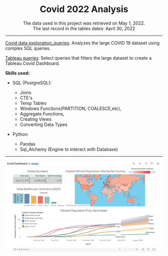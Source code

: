 <h1 align = "center"> Covid 2022 Analysis </h1>

<p align = "center">The data used in this project was retrieved on May 1, 2022. <br>
    The last record in the tables dates: April 30, 2022 </p>
    

---


[Covid data exploration_queries](covid_dataexploration_queries.sql): Analyzes the large COVID 19 dataset using complex SQL queries.
    
[Tableau queries](./tableau_covid_sql_queries.sql): Select queries that filters the large dataset to create a Tableau Covid Dashboard.

**Skills used:**
- SQL (PostgreSQL): 
    - Joins
    -  CTE's
    -  Temp Tables
    -  Windows Functions(PARTITION, COALESCE,etc), 
    -  Aggregate Functions,
    -  Creating Views
    -  Converting Data Types

- Python:
    - Pandas 
    - Sql_Alchemy (Engine to interact with Database)
    
--- 
![Covid DashBoard](covid_dashboard2022.png)
